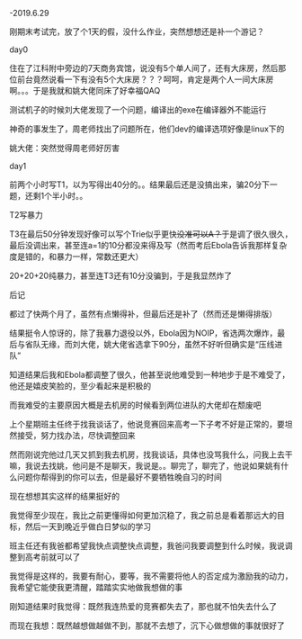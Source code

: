 -2019.6.29

刚期末考试完，放了个1天的假，没什么作业，突然想想还是补一个游记？

day0

住在了江科附中旁边的7天商务宾馆，说没有5个单人间了，还有大床房，然后那位前台竟然说看一下有没有5个大床房？？？呵呵，肯定是两个人一间大床房啊。。。于是我就和姚大佬同床了好幸福QAQ

测试机子的时候刘大佬发现了一个问题，编译出的exe在编译器外不能运行

神奇的事发生了，周老师找出了问题所在，他们dev的编译选项好像是linux下的

姚大佬：突然觉得周老师好厉害

day1

前两个小时写T1，以为写得出40分的。。结果最后还是没搞出来，骗20分下一题，还剩1个半小时。。

T2写暴力

T3在最后50分钟发现好像可以写个Trie似乎更快~~没准可以A？~~于是调了很久很久，最后没调出来，甚至连a=1的10分都没来得及写（然而考后Ebola告诉我那样复杂度是错的，和暴力一样，常数还更大）

20+20+20纯暴力，甚至连T3还有10分没骗到，于是我显然炸了

后记

都过了快两个月了，虽然有点懒得补，但最后还是补了（然而还是懒得排版）

结果挺令人惊讶的，除了我暴力退役以外，Ebola因为NOIP，省选两次爆炸，最后与省队无缘，而刘大佬，姚大佬省选拿下90分，虽然不好听但确实是“压线进队”

知道结果后我和Ebola都调整了很久，他甚至说他难受到一种地步于是不难受了，他还是嬉皮笑脸的，至少看起来是积极的

而我难受的主要原因大概是去机房的时候看到两位进队的大佬却在颓废吧

上个星期班主任终于找我谈话了，他说竞赛回来高考一下子考不好是正常的，要坦然接受，努力找办法，尽快调整回来

然而刚说完他过几天又抓到我去机房，找我谈话，具体也没骂我什么，问我上去干嘛，我说去找姚，他问是不是聊天，我说是。。聊完了，聊完了，他说如果姚有什么问题你帮得到的你可以去，但是最好不要牺牲晚自习的时间

现在想想其实这样的结果挺好的

我觉得至少现在，我比之前更懂得如何更加沉稳了，我之前总是看着那远大的目标，然后一天到晚近乎做白日梦似的学习

班主任还有我爸都希望我快点调整快点调整，我爸问我要调整到什么时候，我说调整到高考前就可以了

我觉得是这样的，我要有耐心，要等，我不需要将他人的否定成为激励我的动力，我希望它能使我更清醒，踏踏实实地做我想做的事

刚知道结果时我觉得：既然我连热爱的竞赛都失去了，那也就不怕失去什么了

而现在我想：既然越想做越做不到，那就不去想了，沉下心做想做的事就很好了